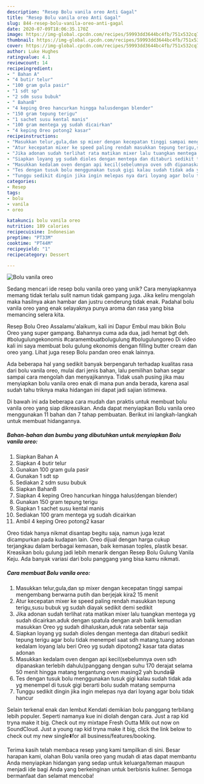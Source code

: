 ```yaml
---
description: "Resep Bolu vanila oreo Anti Gagal"
title: "Resep Bolu vanila oreo Anti Gagal"
slug: 844-resep-bolu-vanila-oreo-anti-gagal
date: 2020-07-09T18:06:35.170Z
image: https://img-global.cpcdn.com/recipes/59993dd3644bc4fb/751x532cq70/bolu-vanila-oreo-foto-resep-utama.jpg
thumbnail: https://img-global.cpcdn.com/recipes/59993dd3644bc4fb/751x532cq70/bolu-vanila-oreo-foto-resep-utama.jpg
cover: https://img-global.cpcdn.com/recipes/59993dd3644bc4fb/751x532cq70/bolu-vanila-oreo-foto-resep-utama.jpg
author: Luke Hughes
ratingvalue: 4.1
reviewcount: 14
recipeingredient:
- " Bahan A"
- "4 butir telur"
- "100 gram gula pasir"
- "1 sdt sp"
- "2 sdm susu bubuk"
- " BahanB"
- "4 keping Oreo hancurkan hingga halusdengan blender"
- "150 gram tepung terigu"
- "1 sachet susu kental manis"
- "100 gram mentega yg sudah dicairkan"
- "4 keping Oreo potong2 kasar"
recipeinstructions:
- "Masukkan telur,gula,dan sp mixer dengan kecepatan tinggi sampai mengembang berwarna putih dan berjejak kira2 15 menit"
- "Atur kecepatan mixer ke speed paling rendah masukkan tepung terigu,susu bubuk yg sudah diayak sedikit demi sedikit"
- "Jika adonan sudah terlihat rata matikan mixer lalu tuangkan mentega yg sudah dicairkan.aduk dengan spatula dengan arah balik kemudian masukkan Oreo yg sudah dihaluskan,aduk rata sebentar saja"
- "Siapkan loyang yg sudah dioles dengan mentega dan ditaburi sedikit tepung terigu agar bolu tidak menempel saat sdh matang.tuang adonan kedalam loyang lalu beri Oreo yg sudah dipotong2 kasar tata diatas adonan"
- "Masukkan kedalam oven dengan api kecil(sebelumnya oven sdh dipanaskan terlebih dahulu)panggang dengan suhu 170 derajat selama 50 menit hingga matang tergantung oven masing2 yah bunda😁"
- "Tes dengan tusuk bolu menggunakan tusuk gigi kalau sudah tidak ada yg menempel di tusuk gigi berarti bolu sudah matang sempurna"
- "Tunggu sedikit dingin jika ingin melepas nya dari loyang agar bolu tidak hancur"
categories:
- Resep
tags:
- bolu
- vanila
- oreo

katakunci: bolu vanila oreo 
nutrition: 189 calories
recipecuisine: Indonesian
preptime: "PT33M"
cooktime: "PT44M"
recipeyield: "1"
recipecategory: Dessert

---
```



![Bolu vanila oreo](https://img-global.cpcdn.com/recipes/59993dd3644bc4fb/751x532cq70/bolu-vanila-oreo-foto-resep-utama.jpg)

Sedang mencari ide resep bolu vanila oreo yang unik? Cara menyiapkannya memang tidak terlalu sulit namun tidak gampang juga. Jika keliru mengolah maka hasilnya akan hambar dan justru cenderung tidak enak. Padahal bolu vanila oreo yang enak selayaknya punya aroma dan rasa yang bisa memancing selera kita.

Resep Bolu Oreo Assalamu&#39;alaikum, kali ini Dapur Embul mau bikin Bolu Oreo yang super gampang. Bahannya cuma ada dua, jadi hemat bgt deh. #bolugulungekonomis #caramembuatbolugulung #bolugulungoreo Di video kali ini saya membuat bolu gulung ekonomis dengan filling butter cream dan oreo yang. Lihat juga resep Bolu pandan oreo enak lainnya.

Ada beberapa hal yang sedikit banyak berpengaruh terhadap kualitas rasa dari bolu vanila oreo, mulai dari jenis bahan, lalu pemilihan bahan segar sampai cara mengolah dan menyajikannya. Tidak usah pusing jika mau menyiapkan bolu vanila oreo enak di mana pun anda berada, karena asal sudah tahu triknya maka hidangan ini dapat jadi sajian istimewa.


Di bawah ini ada beberapa cara mudah dan praktis untuk membuat bolu vanila oreo yang siap dikreasikan. Anda dapat menyiapkan Bolu vanila oreo menggunakan 11 bahan dan 7 tahap pembuatan. Berikut ini langkah-langkah untuk membuat hidangannya.

<!--inarticleads1-->

##### Bahan-bahan dan bumbu yang dibutuhkan untuk menyiapkan Bolu vanila oreo:

1. Siapkan  Bahan A
1. Siapkan 4 butir telur
1. Gunakan 100 gram gula pasir
1. Gunakan 1 sdt sp
1. Sediakan 2 sdm susu bubuk
1. Siapkan  BahanB
1. Siapkan 4 keping Oreo hancurkan hingga halus(dengan blender)
1. Gunakan 150 gram tepung terigu
1. Siapkan 1 sachet susu kental manis
1. Sediakan 100 gram mentega yg sudah dicairkan
1. Ambil 4 keping Oreo potong2 kasar


Oreo tidak hanya nikmat disantap begitu saja, namun juga lezat dicampurkan pada kudapan lain. Oreo dijual dengan harga cukup terjangkau dalam berbagai kemasan, baik kemasan toples, plastik besar. Kreasikan bolu gulung jadi lebih menarik dengan Resep Bolu Gulung Vanila Keju. Ada banyak variasi dari bolu panggang yang bisa kamu nikmati. 

<!--inarticleads2-->

##### Cara membuat Bolu vanila oreo:

1. Masukkan telur,gula,dan sp mixer dengan kecepatan tinggi sampai mengembang berwarna putih dan berjejak kira2 15 menit
1. Atur kecepatan mixer ke speed paling rendah masukkan tepung terigu,susu bubuk yg sudah diayak sedikit demi sedikit
1. Jika adonan sudah terlihat rata matikan mixer lalu tuangkan mentega yg sudah dicairkan.aduk dengan spatula dengan arah balik kemudian masukkan Oreo yg sudah dihaluskan,aduk rata sebentar saja
1. Siapkan loyang yg sudah dioles dengan mentega dan ditaburi sedikit tepung terigu agar bolu tidak menempel saat sdh matang.tuang adonan kedalam loyang lalu beri Oreo yg sudah dipotong2 kasar tata diatas adonan
1. Masukkan kedalam oven dengan api kecil(sebelumnya oven sdh dipanaskan terlebih dahulu)panggang dengan suhu 170 derajat selama 50 menit hingga matang tergantung oven masing2 yah bunda😁
1. Tes dengan tusuk bolu menggunakan tusuk gigi kalau sudah tidak ada yg menempel di tusuk gigi berarti bolu sudah matang sempurna
1. Tunggu sedikit dingin jika ingin melepas nya dari loyang agar bolu tidak hancur


Selain terkenal enak dan lembut Kendati demikian bolu panggang terbilang lebih populer. Seperti namanya kue ini diolah dengan cara. Just a rap kid tryna make it big. Check out my mixtape Fresh Outta Milk out now on SoundCloud. Just a young rap kid tryna make it big, click the link below to check out my new single⬇️for all business/features/booking. 

Terima kasih telah membaca resep yang kami tampilkan di sini. Besar harapan kami, olahan Bolu vanila oreo yang mudah di atas dapat membantu Anda menyiapkan hidangan yang sedap untuk keluarga/teman maupun menjadi ide bagi Anda yang berkeinginan untuk berbisnis kuliner. Semoga bermanfaat dan selamat mencoba!
